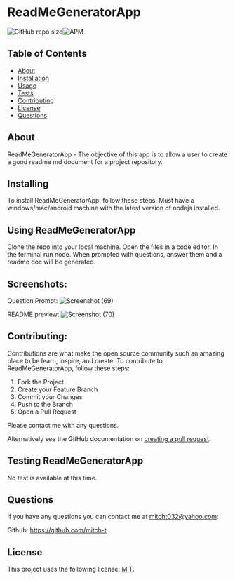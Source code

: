 # ReadMeGeneratorApp

<!--- These are examples. See https://shields.io for others or to customize this set of shields. You might want to include dependencies, project status and licence info here --->
![GitHub repo size](https://img.shields.io/github/repo-size/mitch-t/ReadMeGeneratorApp)![APM](https://img.shields.io/apm/l/test?style=for-the-badge)

<!-- TABLE OF CONTENTS -->
## Table of Contents

* [About](#about)
* [Installation](#installation)
* [Usage](#usage)
* [Tests](#tests)
* [Contributing](#contributing)
* [License](#license)
* [Questions](#questions) 

## About 
ReadMeGeneratorApp - The objective of this app is to allow a user to create a good readme md document for a project repository.

## Installing 
To install ReadMeGeneratorApp, follow these steps: Must have a windows/mac/android machine with the latest version of nodejs installed.

## Using ReadMeGeneratorApp
Clone the repo into your local machine. Open the files in a code editor. In the terminal run node. When prompted with questions, answer them and a readme doc will be generated.

## Screenshots:
Question Prompt:
![Screenshot (69)](https://user-images.githubusercontent.com/66184450/95547957-eecd5a80-09b8-11eb-95b0-aa0d01b46bf8.png)

README preview:
![Screenshot (70)](https://user-images.githubusercontent.com/66184450/95548204-731fdd80-09b9-11eb-83b0-d7c8c5736655.png)

## Contributing:

Contributions are what make the open source community such an amazing place to be learn, inspire, and create. 
To contribute to ReadMeGeneratorApp, follow these steps:
1. Fork the Project
2. Create your Feature Branch 
3. Commit your Changes 
4. Push to the Branch 
5. Open a Pull Request

Please contact me with any questions.

Alternatively see the GitHub documentation on [creating a pull request](https://help.github.com/en/github/collaborating-with-issues-and-pull-requests/creating-a-pull-request).


## Testing ReadMeGeneratorApp
No test is available at this time.

## Questions
If you have any questions you can contact me at mitcht032@yahoo.com:

Github: https://github.com/mitch-t

## License

This project uses the following license: [MIT](<link>).
